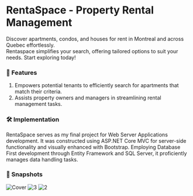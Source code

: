 # RentaSpace - Property Rental Management

Discover apartments, condos, and houses for rent in Montreal and across Quebec effortlessly.<br>
Rentaspace simplifies your search, offering tailored options to suit your needs. Start exploring today!

### 🛒 Features

1. Empowers potential tenants to efficiently search for apartments that match their criteria.
2. Assists property owners and managers in streamlining rental management tasks.

### 🛠️ Implementation

RentaSpace serves as my final project for Web Server Applications development. It was constructed using ASP.NET Core MVC for server-side functionality and visually enhanced with Bootstrap. Employing Database First development through Entity Framework and SQL Server, it proficiently manages data handling tasks.

### 📸 Snapshots
![Cover](https://github.com/dttncl/property-rental-management/assets/82695034/ac178160-2d6d-4e26-be9e-97425efbb031)
![3](https://github.com/dttncl/property-rental-management/assets/82695034/db7a5ccc-f479-4df3-9910-f8e7ce80aff8)
![2](https://github.com/dttncl/property-rental-management/assets/82695034/59284a99-5c67-4365-9732-ee46967eba9b)
